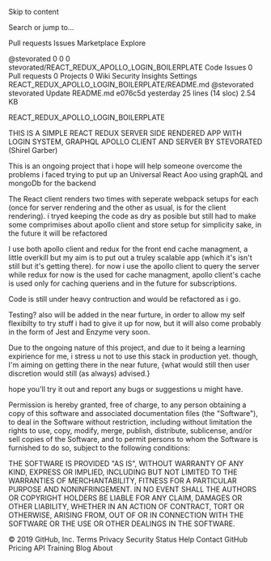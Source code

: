 Skip to content
 
Search or jump to…

Pull requests
Issues
Marketplace
Explore
 
@stevorated 
0
0 0 stevorated/REACT_REDUX_APOLLO_LOGIN_BOILERPLATE
 Code  Issues 0  Pull requests 0  Projects 0  Wiki  Security  Insights  Settings
REACT_REDUX_APOLLO_LOGIN_BOILERPLATE/README.md
@stevorated stevorated Update README.md
e076c5d yesterday
25 lines (14 sloc)  2.54 KB
    
REACT_REDUX_APOLLO_LOGIN_BOILERPLATE

THIS IS A SIMPLE REACT REDUX SERVER SIDE RENDERED APP WITH LOGIN SYSTEM, GRAPHQL APOLLO CLIENT AND SERVER BY STEVORATED (Shirel Garber)

This is an ongoing project that i hope will help someone overcome the problems i faced trying to put up an Universal React Aoo using graphQL and mongoDb for the backend

The React client renders two times with seperate webpack setups for each (once for server rendering and the other as usual, is for the client rendering). i tryed keeping the code as dry as posible but still had to make some comprimises about apollo client and store setup for simplicity sake, in the future it will be refactored

I use both apollo client and redux for the front end cache managment, a little overkill but my aim is to put out a truley scalable app (which it's isn't still but it's getting there). for now i use the apollo client to query the server while redux for now is the used for cache managment, apollo client's cache is used only for caching queriens and in the future for subscriptions.

Code is still under heavy contruction and would be refactored as i go.

Testing? also will be added in the near furture, in order to allow my self flexibilty to try stuff i had to give it up for now, but it will also come probably in the form of Jest and Enzyme very soon.

Due to the ongoing nature of this project, and due to it being a learning expirience for me, i stress u not to use this stack in production yet. though, I'm aiming on getting there in the near future, {what would still then user discretion would still (as always) advised.}

hope you'll try it out and report any bugs or suggestions u might have.

Permission is hereby granted, free of charge, to any person obtaining a copy of this software and associated documentation files (the "Software"), to deal in the Software without restriction, including without limitation the rights to use, copy, modify, merge, publish, distribute, sublicense, and/or sell copies of the Software, and to permit persons to whom the Software is furnished to do so, subject to the following conditions:

THE SOFTWARE IS PROVIDED "AS IS", WITHOUT WARRANTY OF ANY KIND, EXPRESS OR IMPLIED, INCLUDING BUT NOT LIMITED TO THE WARRANTIES OF MERCHANTABILITY, FITNESS FOR A PARTICULAR PURPOSE AND NONINFRINGEMENT. IN NO EVENT SHALL THE AUTHORS OR COPYRIGHT HOLDERS BE LIABLE FOR ANY CLAIM, DAMAGES OR OTHER LIABILITY, WHETHER IN AN ACTION OF CONTRACT, TORT OR OTHERWISE, ARISING FROM, OUT OF OR IN CONNECTION WITH THE SOFTWARE OR THE USE OR OTHER DEALINGS IN THE SOFTWARE.

© 2019 GitHub, Inc.
Terms
Privacy
Security
Status
Help
Contact GitHub
Pricing
API
Training
Blog
About
